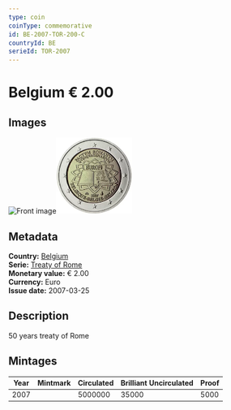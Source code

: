 ```yaml
---
type: coin
coinType: commemorative
id: BE-2007-TOR-200-C
countryId: BE
serieId: TOR-2007
---
```


# Belgium € 2.00

## Images

<img src="../../Images/common-2007-200.webp" height="150" alt="Front image"><img src="Images/BE-2007-200.webp" height="150" alt="Back image">

## Metadata

**Country:** [Belgium](../../Countries/Belgium/index.md)\
**Serie:** [Treaty of Rome](index.md)\
**Monetary value:** € 2.00\
**Currency:** Euro\
**Issue date:** 2007-03-25

## Description

50 years treaty of Rome

## Mintages

| Year | Mintmark | Circulated | Brilliant Uncirculated | Proof |
| ---- | -------- | ---------- | ---------------------- | ----- |
| 2007 |          | 5000000    | 35000                  | 5000  |
